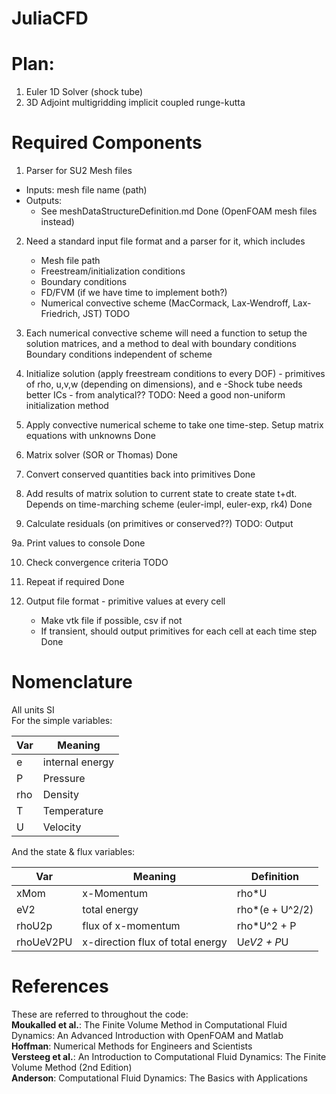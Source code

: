 # JuliaCFD

# Plan:
1. Euler 1D Solver (shock tube)
2. 3D Adjoint multigridding implicit coupled runge-kutta


# Required Components
1. Parser for SU2 Mesh files
 - Inputs: mesh file name (path)
 - Outputs:
	- See meshDataStructureDefinition.md
Done (OpenFOAM mesh files instead)

2. Need a standard input file format and a parser for it, which includes
	- Mesh file path
	- Freestream/initialization conditions
	- Boundary conditions
	- FD/FVM (if we have time to implement both?)
	- Numerical convective scheme (MacCormack, Lax-Wendroff, Lax-Friedrich, JST)
TODO

3. Each numerical convective scheme will need a function to setup the solution matrices, and a method to deal with boundary conditions
Boundary conditions independent of scheme

4. Initialize solution (apply freestream conditions to every DOF) - primitives of rho, u,v,w (depending on dimensions), and e
	-Shock tube needs better ICs - from analytical??
TODO: Need a good non-uniform initialization method

5. Apply convective numerical scheme to take one time-step. Setup matrix equations with unknowns
Done

6. Matrix solver (SOR or Thomas)
Done

7. Convert conserved quantities back into primitives
Done

8. Add results of matrix solution to current state to create state t+dt. Depends on time-marching scheme (euler-impl, euler-exp, rk4)
Done

9. Calculate residuals (on primitives or conserved??)
TODO: Output

9a. Print values to console
Done

10. Check convergence criteria
TODO

11. Repeat if required
Done

12. Output file format - primitive values at every cell
	- Make vtk file if possible, csv if not
	- If transient, should output primitives for each cell at each time step
Done

# Nomenclature
All units SI  
For the simple variables:

Var | Meaning
--- | ---
e | internal energy  
P | Pressure  
rho | Density  
T | Temperature  
U | Velocity   

And the state & flux variables:  

Var | Meaning | Definition  
--- | --- | ---  
xMom | x-Momentum | rho*U  
eV2 | total energy | rho*(e + U^2/2)  
rhoU2p | flux of x-momentum | rho*U^2 + P   
rhoUeV2PU | x-direction flux of total energy | U*eV2 + P*U  

# References
These are referred to throughout the code:  
**Moukalled et al.**: The Finite Volume Method in Computational Fluid Dynamics: An Advanced Introduction with OpenFOAM and Matlab  
**Hoffman**: Numerical Methods for Engineers and Scientists  
**Versteeg et al.**: An Introduction to Computational Fluid Dynamics: The Finite Volume Method (2nd Edition)  
**Anderson**: Computational Fluid Dynamics: The Basics with Applications  
